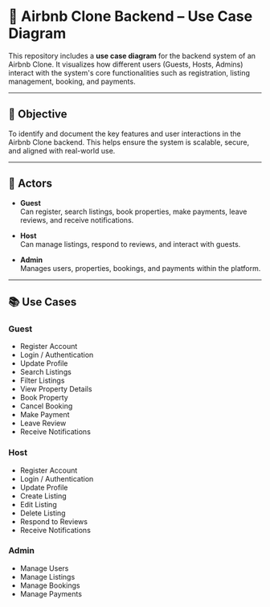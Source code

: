 # 🏡 Airbnb Clone Backend – Use Case Diagram

This repository includes a **use case diagram** for the backend system of an Airbnb Clone. It visualizes how different users (Guests, Hosts, Admins) interact with the system's core functionalities such as registration, listing management, booking, and payments.

---

## 🎯 Objective

To identify and document the key features and user interactions in the Airbnb Clone backend. This helps ensure the system is scalable, secure, and aligned with real-world use.

---

## 👤 Actors

- **Guest**  
  Can register, search listings, book properties, make payments, leave reviews, and receive notifications.

- **Host**  
  Can manage listings, respond to reviews, and interact with guests.

- **Admin**  
  Manages users, properties, bookings, and payments within the platform.

---

## 📚 Use Cases

### Guest
- Register Account  
- Login / Authentication  
- Update Profile  
- Search Listings  
- Filter Listings  
- View Property Details  
- Book Property  
- Cancel Booking  
- Make Payment  
- Leave Review  
- Receive Notifications  

### Host
- Register Account  
- Login / Authentication  
- Update Profile  
- Create Listing  
- Edit Listing  
- Delete Listing  
- Respond to Reviews  
- Receive Notifications  

### Admin
- Manage Users  
- Manage Listings  
- Manage Bookings  
- Manage Payments  